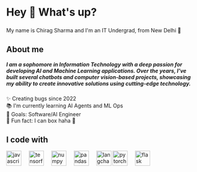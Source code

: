 <h1 align="left">Hey 👋 What's up?</h1>

###

<p align="left">My name is Chirag Sharma and I'm an IT Undergrad, from New Delhi 📍</p>

###

<h2 align="left">About me</h2>

##### I am a sophomore in Information Technology with a deep passion for developing AI and Machine Learning applications. Over the years, I've built several chatbots and computer vision-based projects, showcasing my ability to create innovative solutions using cutting-edge technology.

<p align="left">✨ Creating bugs since 2022 <br>📚 I'm currently learning AI Agents and ML Ops<br>🎯 Goals: Software/AI Engineer  <br>🎲 Fun fact: I can box haha 🥊</p>

###

<h2 align="left">I code with</h2>

<div align="left">
  <img src="https://cdn.jsdelivr.net/gh/devicons/devicon/icons/javascript/javascript-original.svg" height="40" alt="javascript logo" />
  <img width="12" />
  <img src="https://cdn.jsdelivr.net/gh/devicons/devicon/icons/tensorflow/tensorflow-original.svg" height="40" alt="tensorflow logo" />
  <img width="12" />
  <img src="https://cdn.jsdelivr.net/gh/devicons/devicon/icons/numpy/numpy-original.svg" height="40" alt="numpy logo" />
  <img width="12" />
  <img src="https://cdn.jsdelivr.net/gh/devicons/devicon/icons/pandas/pandas-original.svg" height="40" alt="pandas logo" />
  <img width="12" />
  <img src="https://img.shields.io/badge/LangChain-gray?logo=LangChain" height="40" alt="langchain logo" />
  <img src="https://cdn.jsdelivr.net/gh/devicons/devicon/icons/pytorch/pytorch-original.svg" height="40" alt="pytorch logo" />
  <img width="12" />
  <img src="https://cdn.jsdelivr.net/gh/devicons/devicon/icons/flask/flask-original.svg" height="40" alt="flask logo" />
  <img width="12" />
</div>


###
